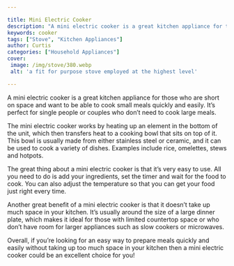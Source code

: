 ```yaml
---

title: Mini Electric Cooker
description: "A mini electric cooker is a great kitchen appliance for those who are short on space and want to be able to cook small meals quick...get the full scoop"
keywords: cooker
tags: ["Stove", "Kitchen Appliances"]
author: Curtis
categories: ["Household Appliances"]
cover: 
 image: /img/stove/380.webp
 alt: 'a fit for purpose stove employed at the highest level'

---
```


A mini electric cooker is a great kitchen appliance for those who are short on space and want to be able to cook small meals quickly and easily. It’s perfect for single people or couples who don’t need to cook large meals.

The mini electric cooker works by heating up an element in the bottom of the unit, which then transfers heat to a cooking bowl that sits on top of it. This bowl is usually made from either stainless steel or ceramic, and it can be used to cook a variety of dishes. Examples include rice, omelettes, stews and hotpots.

The great thing about a mini electric cooker is that it’s very easy to use. All you need to do is add your ingredients, set the timer and wait for the food to cook. You can also adjust the temperature so that you can get your food just right every time.

Another great benefit of a mini electric cooker is that it doesn’t take up much space in your kitchen. It’s usually around the size of a large dinner plate, which makes it ideal for those with limited countertop space or who don’t have room for larger appliances such as slow cookers or microwaves.

Overall, if you’re looking for an easy way to prepare meals quickly and easily without taking up too much space in your kitchen then a mini electric cooker could be an excellent choice for you!
